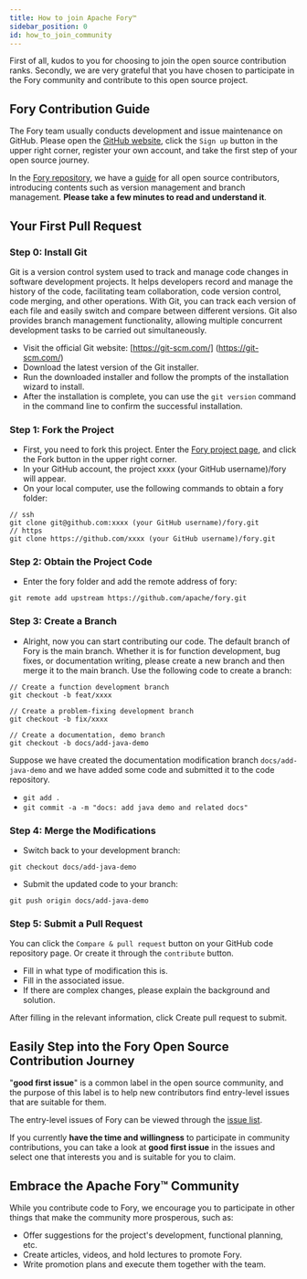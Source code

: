 ```yaml
---
title: How to join Apache Fory™
sidebar_position: 0
id: how_to_join_community
---
```


First of all, kudos to you for choosing to join the open source contribution ranks. Secondly, we are very grateful that you have chosen to participate in the Fory community and contribute to this open source project.

## Fory Contribution Guide

The Fory team usually conducts development and issue maintenance on GitHub. Please open the [GitHub website](https://github.com/), click the `Sign up` button in the upper right corner, register your own account, and take the first step of your open source journey.

In the [Fory repository](https://github.com/apache/fory), we have a [guide](https://fory.apache.org/zh-CN/docs/community/) for all open source contributors, introducing contents such as version management and branch management. **Please take a few minutes to read and understand it**.

## Your First Pull Request

### Step 0: Install Git

Git is a version control system used to track and manage code changes in software development projects. It helps developers record and manage the history of the code, facilitating team collaboration, code version control, code merging, and other operations. With Git, you can track each version of each file and easily switch and compare between different versions. Git also provides branch management functionality, allowing multiple concurrent development tasks to be carried out simultaneously.

- Visit the official Git website: [https://git-scm.com/] (https://git-scm.com/)
- Download the latest version of the Git installer.
- Run the downloaded installer and follow the prompts of the installation wizard to install.
- After the installation is complete, you can use the `git version` command in the command line to confirm the successful installation.

### Step 1: Fork the Project

- First, you need to fork this project. Enter the [Fory project page](https://github.com/apache/fory), and click the Fork button in the upper right corner.
- In your GitHub account, the project xxxx (your GitHub username)/fory will appear.
- On your local computer, use the following commands to obtain a fory folder:

```
// ssh
git clone git@github.com:xxxx (your GitHub username)/fory.git
// https
git clone https://github.com/xxxx (your GitHub username)/fory.git
```

### Step 2: Obtain the Project Code

- Enter the fory folder and add the remote address of fory:

```
git remote add upstream https://github.com/apache/fory.git
```

### Step 3: Create a Branch

- Alright, now you can start contributing our code. The default branch of Fory is the main branch. Whether it is for function development, bug fixes, or documentation writing, please create a new branch and then merge it to the main branch. Use the following code to create a branch:

```
// Create a function development branch
git checkout -b feat/xxxx

// Create a problem-fixing development branch
git checkout -b fix/xxxx

// Create a documentation, demo branch
git checkout -b docs/add-java-demo
```

Suppose we have created the documentation modification branch `docs/add-java-demo` and we have added some code and submitted it to the code repository.

- `git add .`
- `git commit -a -m "docs: add java demo and related docs"`

### Step 4: Merge the Modifications

- Switch back to your development branch:

```
git checkout docs/add-java-demo
```

- Submit the updated code to your branch:

```
git push origin docs/add-java-demo
```

### Step 5: Submit a Pull Request

You can click the `Compare & pull request` button on your GitHub code repository page. Or create it through the `contribute` button.

- Fill in what type of modification this is.
- Fill in the associated issue.
- If there are complex changes, please explain the background and solution.

After filling in the relevant information, click Create pull request to submit.

## **Easily Step into the Fory Open Source Contribution Journey**

"**good first issue**" is a common label in the open source community, and the purpose of this label is to help new contributors find entry-level issues that are suitable for them.

The entry-level issues of Fory can be viewed through the [issue list](https://github.com/apache/fory/issues).

If you currently **have the time and willingness** to participate in community contributions, you can take a look at **good first issue** in the issues and select one that interests you and is suitable for you to claim.

## Embrace the Apache Fory™ Community

While you contribute code to Fory, we encourage you to participate in other things that make the community more prosperous, such as:

- Offer suggestions for the project's development, functional planning, etc.
- Create articles, videos, and hold lectures to promote Fory.
- Write promotion plans and execute them together with the team.
